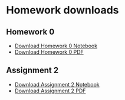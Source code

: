# Homework downloads

## Homework 0

- [Download Homework 0 Notebook](./homework-0/hw-00.ipynb)
- [Download Homework 0 PDF](./homework-0/hw-00.pdf)

## Assignment 2

- [Download Assignment 2 Notebook](./assignment2/Assignment2.ipynb)
- [Download Assignment 2 PDF](./assignment2/Assignment2.pdf)
